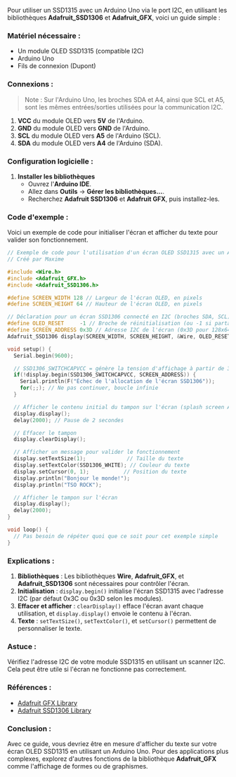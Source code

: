 Pour utiliser un SSD1315 avec un Arduino Uno via le port I2C, en utilisant les bibliothèques **Adafruit\_SSD1306** et **Adafruit\_GFX**, voici un guide simple :

### Matériel nécessaire :

- Un module OLED SSD1315 (compatible I2C)
- Arduino Uno
- Fils de connexion (Dupont)

### Connexions :

> Note : Sur l'Arduino Uno, les broches SDA et A4, ainsi que SCL et A5, sont les mêmes entrées/sorties utilisées pour la communication I2C.

1. **VCC** du module OLED vers **5V** de l'Arduino.
2. **GND** du module OLED vers **GND** de l'Arduino.
3. **SCL** du module OLED vers **A5** de l'Arduino (SCL).
4. **SDA** du module OLED vers **A4** de l'Arduino (SDA).

### Configuration logicielle :

1. **Installer les bibliothèques**
   - Ouvrez l'**Arduino IDE**.
   - Allez dans **Outils** → **Gérer les bibliothèques...**.
   - Recherchez **Adafruit SSD1306** et **Adafruit GFX**, puis installez-les.

### Code d'exemple :

Voici un exemple de code pour initialiser l'écran et afficher du texte pour valider son fonctionnement.

```cpp
// Exemple de code pour l'utilisation d'un écran OLED SSD1315 avec un Arduino Uno
// Créé par Maxime

#include <Wire.h>
#include <Adafruit_GFX.h>
#include <Adafruit_SSD1306.h>

#define SCREEN_WIDTH 128 // Largeur de l'écran OLED, en pixels
#define SCREEN_HEIGHT 64 // Hauteur de l'écran OLED, en pixels

// Déclaration pour un écran SSD1306 connecté en I2C (broches SDA, SCL)
#define OLED_RESET     -1 // Broche de réinitialisation (ou -1 si partagée avec la réinitialisation de l'Arduino)
#define SCREEN_ADDRESS 0x3D // Adresse I2C de l'écran (0x3D pour 128x64, 0x3C pour 128x32)
Adafruit_SSD1306 display(SCREEN_WIDTH, SCREEN_HEIGHT, &Wire, OLED_RESET);

void setup() {
  Serial.begin(9600);

  // SSD1306_SWITCHCAPVCC = génère la tension d'affichage à partir de 3.3V en interne
  if(!display.begin(SSD1306_SWITCHCAPVCC, SCREEN_ADDRESS)) {
    Serial.println(F("Échec de l'allocation de l'écran SSD1306"));
    for(;;); // Ne pas continuer, boucle infinie
  }

  // Afficher le contenu initial du tampon sur l'écran (splash screen Adafruit)
  display.display();
  delay(2000); // Pause de 2 secondes

  // Effacer le tampon
  display.clearDisplay();

  // Afficher un message pour valider le fonctionnement
  display.setTextSize(1);             // Taille du texte
  display.setTextColor(SSD1306_WHITE); // Couleur du texte
  display.setCursor(0, 1);           // Position du texte
  display.println("Bonjour le monde!");
  display.println("TSO ROCK");

  // Afficher le tampon sur l'écran
  display.display();
  delay(2000);
}

void loop() {
  // Pas besoin de répéter quoi que ce soit pour cet exemple simple
}
```

### Explications :

1. **Bibliothèques** : Les bibliothèques **Wire**, **Adafruit\_GFX**, et **Adafruit\_SSD1306** sont nécessaires pour contrôler l'écran.
2. **Initialisation** : `display.begin()` initialise l'écran SSD1315 avec l'adresse I2C (par défaut 0x3C ou 0x3D selon les modules).
3. **Effacer et afficher** : `clearDisplay()` efface l'écran avant chaque utilisation, et `display.display()` envoie le contenu à l'écran.
4. **Texte** : `setTextSize()`, `setTextColor()`, et `setCursor()` permettent de personnaliser le texte.

### Astuce :

Vérifiez l'adresse I2C de votre module SSD1315 en utilisant un scanner I2C. Cela peut être utile si l'écran ne fonctionne pas correctement.

### Références :

- [Adafruit GFX Library](https://github.com/adafruit/Adafruit-GFX-Library)
- [Adafruit SSD1306 Library](https://github.com/adafruit/Adafruit_SSD1306)

### Conclusion :

Avec ce guide, vous devriez être en mesure d'afficher du texte sur votre écran OLED SSD1315 en utilisant un Arduino Uno. Pour des applications plus complexes, explorez d'autres fonctions de la bibliothèque **Adafruit\_GFX** comme l'affichage de formes ou de graphismes.

